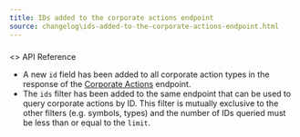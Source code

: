 ```yaml
---
title: IDs added to the corporate actions endpoint
source: changelog\ids-added-to-the-corporate-actions-endpoint.html
---
```


### 
<> API Reference
[](ids-added-to-the-corporate-actions-endpoint.html#-api-reference)
* A new `id` field has been added to all corporate action types in the response of the [Corporate Actions](..-reference-corporateactions-1.md) endpoint.
* The `ids` filter has been added to the same endpoint that can be used to query corporate actions by ID. This filter is mutually exclusive to the other filters (e.g. symbols, types) and the number of IDs queried must be less than or equal to the `limit`.

